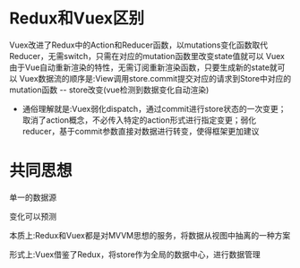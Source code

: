 # Redux和Vuex区别
Vuex改进了Redux中的Action和Reducer函数，以mutations变化函数取代Reducer，无需switch，只需在对应的mutation函数里改变state值就可以
Vuex由于Vue自动重新渲染的特性，无需订阅重新渲染函数，只要生成新的state就可以
Vuex数据流的顺序是:View调用store.commit提交对应的请求到Store中对应的mutation函数 -- store改变(vue检测到数据变化自动渲染)
* 通俗理解就是:Vuex弱化dispatch，通过commit进行store状态的一次变更；取消了action概念，不必传入特定的action形式进行指定变更；弱化reducer，基于commit参数直接对数据进行转变，使得框架更加建议

# 共同思想
单一的数据源

变化可以预测

本质上:Redux和Vuex都是对MVVM思想的服务，将数据从视图中抽离的一种方案

形式上:Vuex借鉴了Redux，将store作为全局的数据中心，进行数据管理



